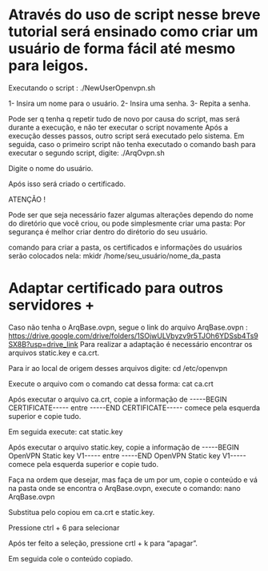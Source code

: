 # Através do uso de script nesse breve tutorial será ensinado como criar um usuário de forma fácil até mesmo para leigos. 

Executando o script : ./NewUserOpenvpn.sh

1- Insira um nome para o usuário.
2- Insira uma senha.
3- Repita a senha.

Pode ser q tenha q repetir tudo de novo por causa do script, mas será durante a execução, e não ter executar o script novamente
Após a execução desses passos, outro script será executado pelo sistema.
Em seguida, caso o primeiro script não tenha executado o comando bash para executar o segundo script, digite: ./ArqOvpn.sh

Digite o nome do usuário.

Após isso será criado o certificado.

ATENÇÃO !

Pode ser que seja necessário fazer algumas alterações dependo do nome do diretório que você criou, ou pode simplesmente criar uma pasta:
Por segurança é melhor criar dentro do dirétorio do seu usuário.

comando para criar a pasta,  os certificados e informações do usuários serão colocados nela: mkidr /home/seu_usuário/nome_da_pasta

# Adaptar certificado para outros servidores +

Caso não tenha o ArqBase.ovpn, segue o link do arquivo ArqBase.ovpn : https://drive.google.com/drive/folders/1SOjwULVbyzv9r5TJOh6YDSsb4Ts9SX8B?usp=drive_link
Para realizar a adaptação é necessário encontrar os arquivos static.key e ca.crt.

Para ir ao local de origem desses arquivos digite: cd /etc/openvpn

Execute o arquivo com o comando cat dessa forma: cat ca.crt
 
Após executar o arquivo ca.crt, copie a informação de -----BEGIN CERTIFICATE----- entre -----END CERTIFICATE----- comece pela esquerda superior e copie tudo.

Em seguida execute: cat static.key

Após executar o arquivo  static.key, copie a informação de -----BEGIN OpenVPN Static key V1----- entre -----END OpenVPN Static key V1----- comece pela esquerda superior e copie tudo.

Faça na ordem que desejar, mas faça de um por um, copie o conteúdo e vá na pasta onde se encontra o ArqBase.ovpn, execute o comando: nano ArqBase.ovpn

Substitua pelo copiou em ca.crt e static.key.

Pressione ctrl + 6 para selecionar

Após ter feito a seleção, pressione crtl + k para “apagar”.

Em seguida cole o conteúdo copiado.
